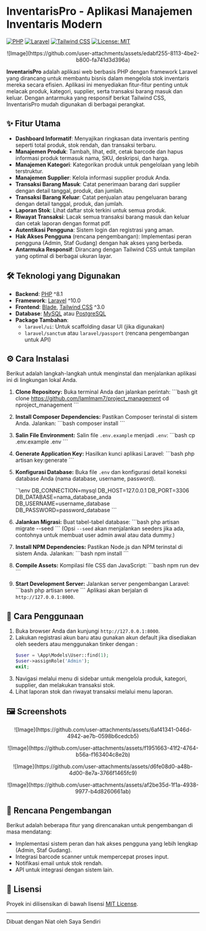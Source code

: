 # InventarisPro - Aplikasi Manajemen Inventaris Modern

[![PHP](https://img.shields.io/badge/PHP-8.1%2B-777BB4?style=for-the-badge&logo=php)](https://www.php.net/)
[![Laravel](https://img.shields.io/badge/Laravel-10.x-FF2D20?style=for-the-badge&logo=laravel)](https://laravel.com/)
[![Tailwind CSS](https://img.shields.io/badge/Tailwind_CSS-3.x-06B6D4?style=for-the-badge&logo=tailwindcss)](https://tailwindcss.com/)
[![License: MIT](https://img.shields.io/badge/License-MIT-yellow.svg)](https://opensource.org/licenses/MIT)

<p align="center">
  ![Image](https://github.com/user-attachments/assets/edabf255-8113-4be2-b800-fa741d3d396a)
</p>

**InventarisPro** adalah aplikasi web berbasis PHP dengan framework Laravel yang dirancang untuk membantu bisnis dalam mengelola stok inventaris mereka secara efisien. Aplikasi ini menyediakan fitur-fitur penting untuk melacak produk, kategori, supplier, serta transaksi barang masuk dan keluar. Dengan antarmuka yang responsif berkat Tailwind CSS, InventarisPro mudah digunakan di berbagai perangkat.

## ✨ Fitur Utama

* **Dashboard Informatif**: Menyajikan ringkasan data inventaris penting seperti total produk, stok rendah, dan transaksi terbaru.
* **Manajemen Produk**: Tambah, lihat, edit, cetak barcode dan hapus informasi produk termasuk nama, SKU, deskripsi, dan harga.
* **Manajemen Kategori**: Kategorikan produk untuk pengelolaan yang lebih terstruktur.
* **Manajemen Supplier**: Kelola informasi supplier produk Anda.
* **Transaksi Barang Masuk**: Catat penerimaan barang dari supplier dengan detail tanggal, produk, dan jumlah.
* **Transaksi Barang Keluar**: Catat penjualan atau pengeluaran barang dengan detail tanggal, produk, dan jumlah.
* **Laporan Stok**: Lihat daftar stok terkini untuk semua produk.
* **Riwayat Transaksi**: Lacak semua transaksi barang masuk dan keluar dan cetak laporan dengan format pdf.
* **Autentikasi Pengguna**: Sistem login dan registrasi yang aman.
* **Hak Akses Pengguna** (rencana pengembangan): Implementasi peran pengguna (Admin, Staf Gudang) dengan hak akses yang berbeda.
* **Antarmuka Responsif**: Dirancang dengan Tailwind CSS untuk tampilan yang optimal di berbagai ukuran layar.

## 🛠️ Teknologi yang Digunakan

* **Backend**: [PHP](https://www.php.net/) ^8.1
* **Framework**: [Laravel](https://laravel.com/) ^10.0
* **Frontend**: [Blade](https://laravel.com/docs/10.x/blade), [Tailwind CSS](https://tailwindcss.com/) ^3.0
* **Database**: [MySQL](https://www.mysql.com/) atau [PostgreSQL](https://www.postgresql.org/)
* **Package Tambahan**:
    * `laravel/ui`: Untuk scaffolding dasar UI (jika digunakan)
    * `laravel/sanctum` atau `laravel/passport` (rencana pengembangan untuk API)

## ⚙️ Cara Instalasi

Berikut adalah langkah-langkah untuk menginstal dan menjalankan aplikasi ini di lingkungan lokal Anda.

1.  **Clone Repository:**
    Buka terminal Anda dan jalankan perintah:
    \`\`\`bash
    git clone https://github.com/IamImam7/project_management
    cd nproject_management
    \`\`\`

2.  **Install Composer Dependencies:**
    Pastikan Composer terinstal di sistem Anda. Jalankan:
    \`\`\`bash
    composer install
    \`\`\`

3.  **Salin File Environment:**
    Salin file `.env.example` menjadi `.env`:
    \`\`\`bash
    cp .env.example .env
    \`\`\`

4.  **Generate Application Key:**
    Hasilkan kunci aplikasi Laravel:
    \`\`\`bash
    php artisan key:generate
    \`\`\`

5.  **Konfigurasi Database:**
    Buka file `.env` dan konfigurasi detail koneksi database Anda (nama database, username, password).

    \`\`\env
    DB_CONNECTION=mysql
    DB_HOST=127.0.0.1
    DB_PORT=3306
    DB_DATABASE=nama_database_anda
    DB_USERNAME=username_database
    DB_PASSWORD=password_database
    \`\`\`

6.  **Jalankan Migrasi:**
    Buat tabel-tabel database:
    \`\`\`bash
    php artisan migrate --seed
    \`\`\`
    (Opsi `--seed` akan menjalankan seeders jika ada, contohnya untuk membuat user admin awal atau data dummy.)

7.  **Install NPM Dependencies:**
    Pastikan Node.js dan NPM terinstal di sistem Anda. Jalankan:
    \`\`\`bash
    npm install
    \`\`\`

8.  **Compile Assets:**
    Kompilasi file CSS dan JavaScript:
    \`\`\`bash
    npm run dev
    \`\`\`

9.  **Start Development Server:**
    Jalankan server pengembangan Laravel:
    \`\`\`bash
    php artisan serve
    \`\`\`
    Aplikasi akan berjalan di `http://127.0.0.1:8000`.

## 🚀 Cara Penggunaan

1.  Buka browser Anda dan kunjungi `http://127.0.0.1:8000`.
2.  Lakukan registrasi akun baru atau gunakan akun default jika disediakan oleh seeders atau menggunakan tinker dengan :
    ```php
    $user = \App\Models\User::find(1);
    $user->assignRole('Admin');
    exit;
    ```
4.  Navigasi melalui menu di sidebar untuk mengelola produk, kategori, supplier, dan melakukan transaksi stok.
5.  Lihat laporan stok dan riwayat transaksi melalui menu laporan.

## 🖼️ Screenshots


<p align="center">
 ![Image](https://github.com/user-attachments/assets/6af41341-046d-4942-ae7b-0598b6cedcb5)
</p>

<p align="center">
  ![Image](https://github.com/user-attachments/assets/f1951663-41f2-4764-b56a-f163404c8e2b)
</p>

<p align="center">
  ![Image](https://github.com/user-attachments/assets/d6fe08d0-a48b-4d00-8e7a-3766f1465fc9)
</p>
<p align="center">
  ![Image](https://github.com/user-attachments/assets/af2be35d-1f1a-4938-9977-b4d8260661ab)
</p>

## 🚦 Rencana Pengembangan

Berikut adalah beberapa fitur yang direncanakan untuk pengembangan di masa mendatang:

* Implementasi sistem peran dan hak akses pengguna yang lebih lengkap (Admin, Staf Gudang).
* Integrasi barcode scanner untuk mempercepat proses input.
* Notifikasi email untuk stok rendah.
* API untuk integrasi dengan sistem lain.



## 📄 Lisensi

Proyek ini dilisensikan di bawah lisensi [MIT License](LICENSE).

---

Dibuat dengan Niat oleh Saya Sendiri 
